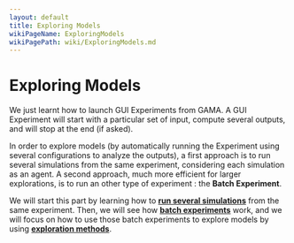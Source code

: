 ```yaml
---
layout: default
title: Exploring Models
wikiPageName: ExploringModels
wikiPagePath: wiki/ExploringModels.md
---
```

[//]: # (keyword|concept_experiment)
[//]: # (keyword|concept_batch)
# Exploring Models

We just learnt how to launch GUI Experiments from GAMA. A GUI Experiment will start with a particular set of input, compute several outputs, and will stop at the end (if asked).

In order to explore models (by automatically running the Experiment using several configurations to analyze the outputs), a first approach is to run several simulations from the same experiment, considering each simulation as an agent. A second approach, much more efficient for larger explorations, is to run an other type of experiment : the **Batch Experiment**.

We will start this part by learning how to [**run several simulations**](RunSeveralSimulations) from the same experiment. Then, we will see how [**batch experiments**](BatchExperiments) work, and we will focus on how to use those batch experiments to explore models by using [**exploration methods**](ExplorationMethods).
